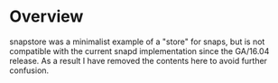 # Overview

snapstore was a minimalist example of a "store" for snaps, but is not compatible with the current snapd implementation since the GA/16.04 release. As a result I have removed the contents here to avoid further confusion.
